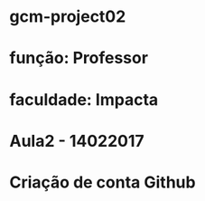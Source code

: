 # gcm-project02
# função: Professor
# faculdade: Impacta
# Aula2 - 14022017
# Criação de conta Github